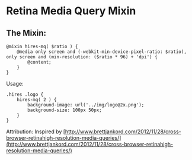 # Retina Media Query Mixin

## The Mixin:

	@mixin hires-mq( $ratio ) {
		@media only screen and (-webkit-min-device-pixel-ratio: $ratio), only screen and (min-resolution: ($ratio * 96) + 'dpi') {
			@content;
		}
	}

Usage:

	.hires .logo {
		hires-mq( 2 ) {
			background-image: url('../img/logo@2x.png');
			background-size: 100px 50px;
		}
	}

Attribution: Inspired by [http://www.brettjankord.com/2012/11/28/cross-browser-retinahigh-resolution-media-queries/](http://www.brettjankord.com/2012/11/28/cross-browser-retinahigh-resolution-media-queries/)